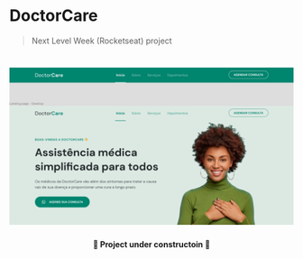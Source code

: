 # DoctorCare

> Next Level Week (Rocketseat) project

<h1 align="center">
    <img src="./assets/home.png" alt="home screen">
</h1>

<h4 align="center">🚧 Project under constructoin 🚧</h4>

